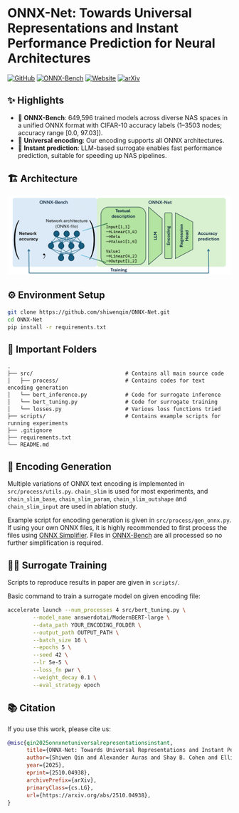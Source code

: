 # ONNX-Net: Towards Universal Representations and Instant Performance Prediction for Neural Architectures

[![GitHub](https://img.shields.io/badge/%E2%80%8B-ONNX%20Net-black?logo=github)](https://github.com/shiwenqin/ONNX-Net)
[![ONNX-Bench](https://img.shields.io/badge/%E2%80%8B-ONNX%20Bench-black?logo=huggingface)](https://huggingface.co/datasets/carlosqsw/ONNX-Bench)
[![Website](https://img.shields.io/badge/🌐-Project%20Page-grey)](https://shiwenqin.github.io/onnxnet/)
[![arXiv](https://img.shields.io/badge/arXiv-2510.04938-b31b1b)](https://arxiv.org/abs/2510.04938)

## ✨ Highlights

- 🤗 **ONNX-Bench**: 649,596 trained models across diverse NAS spaces in a unified ONNX format with CIFAR-10 accuracy labels (1–3503 nodes; accuracy range [0.0, 97.03]).
- 🧠 **Universal encoding**: Our encoding supports all ONNX architectures.
- 🚀 **Instant prediction**: LLM-based surrogate enables fast performance prediction, suitable for speeding up NAS pipelines.

## 🏗️ Architecture

![ONNX-Net architecture](images/overview_big_picture.png "ONNX-Net Architecture")

## ⚙️ Environment Setup

```bash
git clone https://github.com/shiwenqin/ONNX-Net.git
cd ONNX-Net
pip install -r requirements.txt
```

## 📁 Important Folders

```
.
├── src/                             # Contains all main source code
│   ├── process/                     # Contains codes for text encoding generation
│   └── bert_inference.py            # Code for surrogate inference
│   └── bert_tuning.py               # Code for surrogate training
│   └── losses.py                    # Various loss functions tried
├── scripts/                         # Contains example scripts for running experiments
├── .gitignore         
├── requirements.txt
└── README.md          
```

## 🧩 Encoding Generation

Multiple variations of ONNX text encoding is implemented in `src/process/utils.py`. `chain_slim` is used for most experiments, and `chain_slim_base`, `chain_slim_param`, `chain_slim_outshape` and `chain_slim_input` are used in ablation study.

Example script for encoding generation is given in `src/process/gen_onnx.py`. If using your own ONNX files, it is highly recommended to first process the files using [ONNX Simplifier](https://github.com/daquexian/onnx-simplifier). Files in [ONNX-Bench](https://huggingface.co/datasets/carlosqsw/ONNX-Bench) are all processed so no further simplification is required.

## 🏃‍♀️ Surrogate Training

Scripts to reproduce results in paper are given in `scripts/`.

Basic command to train a surrogate model on given encoding file:

```bash
accelerate launch --num_processes 4 src/bert_tuning.py \
        --model_name answerdotai/ModernBERT-large \
        --data_path YOUR_ENCODING_FOLDER \
        --output_path OUTPUT_PATH \
        --batch_size 16 \
        --epochs 5 \
        --seed 42 \
        --lr 5e-5 \
        --loss_fn pwr \
        --weight_decay 0.1 \
        --eval_strategy epoch
```

## 📚 Citation

If you use this work, please cite us:

```bibtex
@misc{qin2025onnxnetuniversalrepresentationsinstant,
      title={ONNX-Net: Towards Universal Representations and Instant Performance Prediction for Neural Architectures}, 
      author={Shiwen Qin and Alexander Auras and Shay B. Cohen and Elliot J. Crowley and Michael Moeller and Linus Ericsson and Jovita Lukasik},
      year={2025},
      eprint={2510.04938},
      archivePrefix={arXiv},
      primaryClass={cs.LG},
      url={https://arxiv.org/abs/2510.04938}, 
}
```